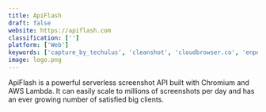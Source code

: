 ```yaml
---
title: ApiFlash
draft: false 
website: https://apiflash.com
classification: ['']
platform: ['Web']
keywords: ['capture_by_techulus', 'cleanshot', 'cloudbrowser.co', 'enpose', 'greenshot', 'gyazo', 'licecap', 'page2images', 'pagepeeker', 'sauce_labs', 'screenshot_machine', 'screenshotapi.net', 'screenshotlayer', 'sharex', 'snagit', 'stillio', 'url2png', 'urlbox.io', 'viewletbuilder', 'ishowu_instant']
image: logo.png
---
```

ApiFlash is a powerful serverless screenshot API built with Chromium and AWS Lambda. It can easily scale to millions of screenshots per day and has an ever growing number of satisfied big clients.